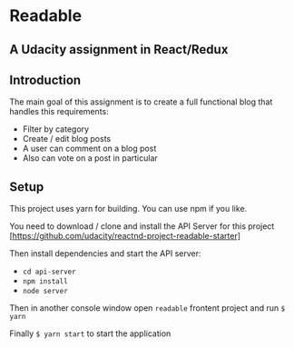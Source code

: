 # Readable
## A Udacity assignment in React/Redux

## Introduction

The main goal of this assignment is to create a full functional blog that handles this requirements:

- Filter by category
- Create / edit blog posts
- A user can comment on a blog post
- Also can vote on a post in particular

## Setup

This project uses yarn for building. You can use npm if you like.

You need to download / clone and install the API Server for this project [https://github.com/udacity/reactnd-project-readable-starter]

Then install dependencies and start the API server:

- `cd api-server`
- `npm install`
- `node server`


Then in another console window open `readable` frontent project and run  `$ yarn` 

Finally `$ yarn start` to start the application


